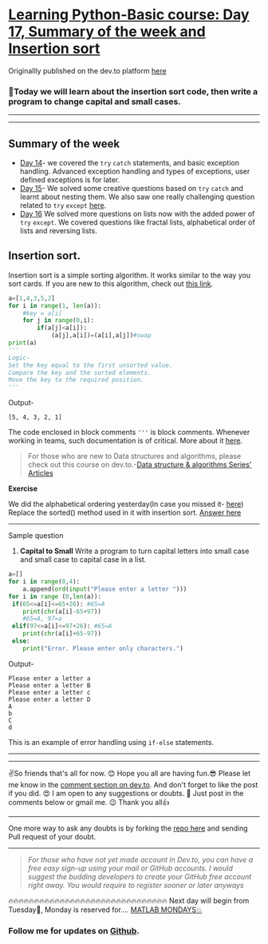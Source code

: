 # [Learning Python-Basic course: Day 17, Summary of the week and Insertion sort](https://dev.to/aatmaj/learning-python-basic-course-day-17-summary-of-the-week-and-insertion-sort-4bi0)

Originallly published on the dev.to platform [here](https://dev.to/aatmaj/learning-python-basic-course-day-17-summary-of-the-week-and-insertion-sort-4bi0)

### 🤟Today we will learn about the insertion sort code, then write a program to change capital and small cases.

---

---

## Summary of the week

- [Day 14](https://dev.to/aatmaj/learning-python-basic-course-day-14-basic-exception-and-error-handling-using-try-except-5f38)- we covered the `try` `catch` statements, and basic exception handling. Advanced exception handling and types of exceptions, user defined exceptions is for later.
- [Day 15](https://dev.to/aatmaj/learning-python-basic-course-day-15-more-about-try-except-1nmj)- We solved some creative questions based on `try` `catch` and learnt about nesting them. We also saw one really challenging question related to `try` `except` [here](https://dev.to/aatmaj/learning-python-basic-course-day-15-more-about-try-except-1nmj).
- [Day 16](https://dev.to/aatmaj/learning-python-basic-course-day-16-fractal-lists-and-other-questions-1ca6) We solved more questions on lists now with the added power of `try` `except`. We covered questions like fractal lists, alphabetical order of lists and reversing lists.

## Insertion sort.

Insertion sort is a simple sorting algorithm. It works similar to the way you sort cards. If you are new to this algorithm, check out [this link](https://www.geeksforgeeks.org/insertion-sort/).

```python
a=[1,4,3,5,2]
for i in range(1, len(a)):
    #key = a[i]
    for j in range(0,i):
        if(a[j]<a[i]):
            (a[j],a[i])=(a[i],a[j])#swap
print(a)
'''
Logic-
Set the key equal to the first unsorted value.
Compare the key and the sorted elements.
Move the key to the required position.
'''
```

Output-

```
[5, 4, 3, 2, 1]
```

The code enclosed in block comments `'''` is block comments. Whenever working in teams, such documentation is of critical. More about it [here](https://dev.to/aatmaj/document-today-or-repent-tommorrow-1mg8).

> For those who are new to Data structures and algorithms, please check out this course on dev.to.-[Data structure & algorithms Series' Articles](https://dev.to/ayabouchiha/series/13547)

**Exercise**

We did the alphabetical ordering yesterday(In case you missed it- [here](https://dev.to/aatmaj/learning-python-basic-course-day-16-fractal-lists-and-other-questions-1ca6)) Replace the sorted() method used in it with insertion sort. [Answer here](https://github.com/Aatmaj-Zephyr/Learning-Python/blob/81fab3a1d869f4d75a0caecae1cf2abfbaff31f6/Basic/Day%2017/Exercise%20solutions/Exercise%201.py)

---

Sample question

1. **Capital to Small** Write a program to turn capital letters into small case and small case to capital case in a list.

```python
a=[]
for i in range(0,4):
    a.append(ord(input("Please enter a letter ")))
for i in range (0,len(a)):
 if(65<=a[i]<=65+26): #65=A
    print(chr(a[i]-65+97))
    #65=A, 97=a
 elif(97<=a[i]<=97+26): #65=A
    print(chr(a[i]+65-97))
 else:
    print("Error. Please enter only characters.")
```

Output-

```
Please enter a letter a
Please enter a letter B
Please enter a letter c
Please enter a letter D
A
b
C
d
```

This is an example of error handling using `if-else` statements.

---

---

✌️So friends that's all for now. 😊 Hope you all are having fun.😎 Please let me know in the [comment section on dev.to](https://dev.to/aatmaj/learning-python-basic-course-day-17-summary-of-the-week-and-insertion-sort-4bi0). And don't forget to like the post if you did. 😍 I am open to any suggestions or doubts. 🤠 Just post in the comments below or gmail me. 😉
Thank you all👍

---

One more way to ask any doubts is by forking the [repo here](https://github.com/Aatmaj-Zephyr/Learning-Python/tree/main/Basic/Doubts) and sending Pull request of your doubt.

---

> _For those who have not yet made account in Dev.to, you can have a free easy sign-up using your mail or GitHub accounts. I would suggest the budding developers to create your GitHub free account right away. You would require to register sooner or later anyways_

🔥🔥🔥🔥🔥🔥🔥🔥🔥🔥🔥🔥🔥🔥🔥🔥🔥🔥🔥🔥🔥🔥🔥🔥🔥🔥🔥🔥🔥🔥🔥
Next day will begin from Tuesday📅, Monday is reserved for.... [MATLAB MONDAYS💥](https://dev.to/aatmaj/launching-matlab-mondays-a-crash-course-nb1)

### Follow me for updates on [Github](https://github.com/Aatmaj-Zephyr).
